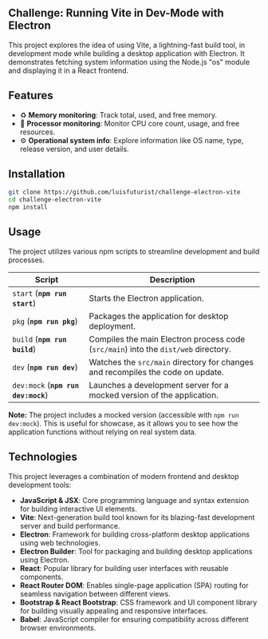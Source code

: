 ## Challenge: Running Vite in Dev-Mode with Electron

This project explores the idea of using Vite, a lightning-fast build tool, in development mode while building a desktop application with Electron. It demonstrates fetching system information using the Node.js "os" module and displaying it in a React frontend.

## Features

- ♻️ **Memory monitoring**: Track total, used, and free memory.
- 🧮 **Processor monitoring**: Monitor CPU core count, usage, and free resources.
- ⚙️ **Operational system info**: Explore information like OS name, type, release version, and user details.

## Installation

```bash
git clone https://github.com/luisfuturist/challenge-electron-vite
cd challenge-electron-vite
npm install
```

## Usage

The project utilizes various npm scripts to streamline development and build processes.

| Script                              | Description                                                                         |
|-------------------------------------|-------------------------------------------------------------------------------------|
| `start` (**`npm run start`**)       | Starts the Electron application.                                                    |
| `pkg` (**`npm run pkg`**)           | Packages the application for desktop deployment.                                    |
| `build` (**`npm run build`**)       | Compiles the main Electron process code (`src/main`) into the `dist/web` directory. |
| `dev` (**`npm run dev`**)           | Watches the `src/main` directory for changes and recompiles the code on update.     |
| `dev:mock` (**`npm run dev:mock`**) | Launches a development server for a mocked version of the application.              |

**Note:** The project includes a mocked version (accessible with `npm run dev:mock`). This is useful for showcase, as it allows you to see how the application functions without relying on real system data.

## Technologies

This project leverages a combination of modern frontend and desktop development tools:

- **JavaScript & JSX**: Core programming language and syntax extension for building interactive UI elements.
- **Vite**: Next-generation build tool known for its blazing-fast development server and build performance.
- **Electron**: Framework for building cross-platform desktop applications using web technologies.
- **Electron Builder**: Tool for packaging and building desktop applications using Electron.
- **React**: Popular library for building user interfaces with reusable components.
- **React Router DOM**: Enables single-page application (SPA) routing for seamless navigation between different views.
- **Bootstrap & React Bootstrap**: CSS framework and UI component library for building visually appealing and responsive interfaces.
- **Babel**: JavaScript compiler for ensuring compatibility across different browser environments.
